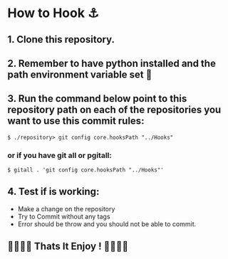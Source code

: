 # How to Hook ⚓

## 1. Clone this repository.
## 2. Remember to have python installed and the path environment variable set 🐍
## 3. Run the command below point to this repository path on each of the repositories you want to use this commit rules:
    $ ./repository> git config core.hooksPath "../Hooks"
### or if you have git all or pgitall:
    $ gitall . 'git config core.hooksPath "../Hooks"'
## 4. Test if is working:
* Make a change on the repository 
* Try to Commit without any tags
* Error should be throw and you should not be able to commit.

## 🎉🎉🎉🎉 Thats It Enjoy !  🎉🎉🎉🎉
